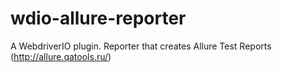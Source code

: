 # wdio-allure-reporter
A WebdriverIO plugin. Reporter that creates Allure Test Reports (http://allure.qatools.ru/)
